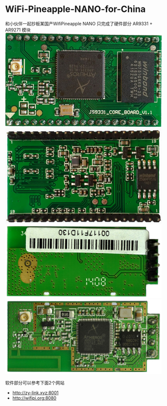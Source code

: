 # WiFi-Pineapple-NANO-for-China
和小伙伴一起抄板某国产WifiPineapple NANO
只完成了硬件部分
AR9331 + AR9271 模块
![cmd-markdown-logo](/img/AR9331-1.jpg)
![cmd-markdown-logo](/img/AR9331-2.jpg)
![cmd-markdown-logo](/img/AR9271-1.jpg)
![cmd-markdown-logo](/img/AR9271-2.jpg)

软件部分可以参考下面2个网站
 - http://zy-link.xyz:8001
 - http://wifipi.org:8080